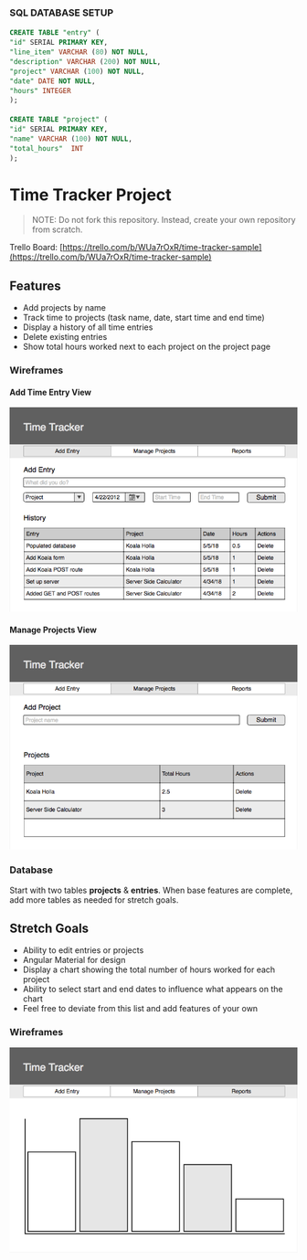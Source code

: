 ### SQL DATABASE SETUP
```SQL
CREATE TABLE "entry" (
"id" SERIAL PRIMARY KEY,
"line_item" VARCHAR (80) NOT NULL,
"description" VARCHAR (200) NOT NULL,
"project" VARCHAR (100) NOT NULL,
"date" DATE NOT NULL,
"hours" INTEGER
);

CREATE TABLE "project" (
"id" SERIAL PRIMARY KEY,
"name" VARCHAR (100) NOT NULL,
"total_hours"  INT
);
```



# Time Tracker Project

> NOTE: Do not fork this repository. Instead, create your own repository from scratch.

Trello Board: [https://trello.com/b/WUa7rOxR/time-tracker-sample](https://trello.com/b/WUa7rOxR/time-tracker-sample)

## Features

- Add projects by name
- Track time to projects (task name, date, start time and end time)
- Display a history of all time entries
- Delete existing entries
- Show total hours worked next to each project on the project page

### Wireframes

#### Add Time Entry View

![Add Entry Page](page-one.png)

#### Manage Projects View

![Add Entry Page](page-two.png)

### Database

Start with two tables **projects** & **entries**. When base features are complete, add more tables as needed for stretch goals.

## Stretch Goals

- Ability to edit entries or projects
- Angular Material for design
- Display a chart showing the total number of hours worked for each project
- Ability to select start and end dates to influence what appears on the chart
- Feel free to deviate from this list and add features of your own

### Wireframes

![Add Entry Page](page-three.png)

